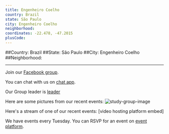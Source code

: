 ```yaml
---
title: Engenheiro Coelho
country: Brazil
state: São Paulo
city: Engenheiro Coelho
neighborhood: 
coordinates: -22.478, -47.2015
plusCode:
---
```


##Country: Brazil
##State: São Paulo
##City: Engenheiro Coelho
##Neighborhood: 
*****
Join our [Facebook group](https://www.facebook.com/groups/free.code.camp.engenheiro.coelho).

You can chat with us on [chat app]().

Our Group leader is [leader]()

Here are some pictures from our recent events:
![study-group-image]()

Here's a stream of one of our recent events:
[video hosting platform embed]

We have events every Tuesday. You can RSVP for an event on [event platform]().
